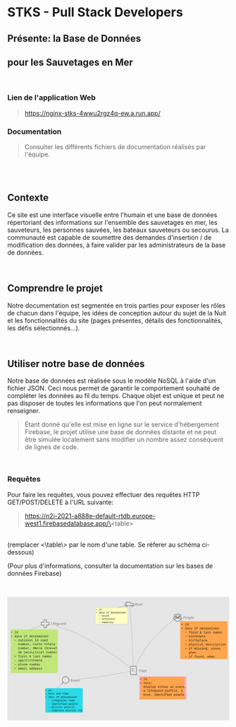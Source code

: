# STKS - Pull Stack Developers
## Présente: la Base de Données
## pour les Sauvetages en Mer

<br>

### Lien de l'application Web
> https://nginx-stks-4wwu2rgz4q-ew.a.run.app/
### Documentation
> Consulter les différents fichiers de documentation réalisés par l'équipe.

<br>
<br>

## Contexte
Ce site est une interface visuelle entre l'humain et une base de données répertoriant des informations
sur l'ensemble des sauvetages en mer, les sauveteurs, les personnes sauvées, les bateaux sauveteurs ou
secourus. La communauté est capable de soumettre des demandes d'insertion / de modification des données,
à faire valider par les administrateurs de la base de données.

<br>

## Comprendre le projet
Notre documentation est segmentée en trois parties pour exposer les rôles de chacun dans l'équipe, les
idées de conception autour du sujet de la Nuit et les fonctionnalités du site (pages présentes, détails
des fonctionnalités, les défis sélectionnés...).

<br>

## Utiliser notre base de données
Notre base de données est réalisée sous le modèle NoSQL à l'aide d'un fichier JSON. Ceci nous permet de
garantir le comportement souhaité de compléter les données au fil du temps. Chaque objet est unique et
peut ne pas disposer de toutes les informations que l'on peut normalement renseigner.
> Étant donné qu'elle est mise en ligne sur le service d'hébergement Firebase, le projet utilise une base de données distante et ne peut être simulée localement sans modifier un nombre assez conséquent de lignes de code.

<br>

### Requêtes
Pour faire les requêtes, vous pouvez effectuer des requêtes HTTP GET/POST/DELETE à l'URL suivante:
> https://n2i-2021-a888e-default-rtdb.europe-west1.firebasedatabase.app/\<table\>

<br>
(remplacer <\table\> par le nom d'une table. Se réferer au schéma ci-dessous)

(Pour plus d'informations, consulter la documentation sur les bases de données Firebase)

<br>

![Schéma de la base de données](https://github.com/Zuxaw/n2i_2021/blob/main/docs/stks-database-models.png)
